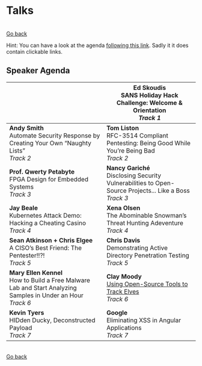 # Talks

<br>[Go back](README.md)

Hint: You can have a look at the agenda [following this link](https://downloads.holidayhackchallenge.com/2021/KringleCon4_SpeakerAgenda.pdf). Sadly it it does contain clickable links.

## Speaker Agenda

|                |**Ed Skoudis**<br>SANS Holiday Hack Challenge: Welcome & Orientation<br>*Track 1*                        |
|----------------|-------------------------------|
|**Andy Smith**<br>Automate Security Response by Creating Your Own “Naughty Lists”<br>*Track 2*|**Tom Liston**<br>RFC-3514 Compliant Pentesting: Being Good While You’re Being Bad<br>*Track 2*|      
|**Prof. Qwerty Petabyte**<br>FPGA Design for Embedded Systems<br>*Track 3*|**Nancy Gariché**<br>Disclosing Security Vulnerabilities to Open-Source Projects... Like a Boss<br>*Track 3*|     
|**Jay Beale**<br>Kubernetes Attack Demo: Hacking a Cheating Casino<br>*Track 4*|**Xena Olsen**<br>The Abominable Snowman’s Threat Hunting Adeventure<br>*Track 4*| 
|**Sean Atkinson + Chris Elgee**<br>A CISO’s Best Friend: The Pentester!!?!<br>*Track 5*|**Chris Davis**<br>Demonstrating Active Directory Penetration Testing<br>*Track 5*|
|**Mary Ellen Kennel**<br>How to Build a Free Malware Lab and Start Analyzing Samples in Under an Hour<br>*Track 6*|**Clay Moody**<br>[Using Open-Source Tools to Track Elves](https://www.youtube.com/watch?v=tAot_mcBT9c)<br>*Track 6*|
|**Kevin Tyers**<br>HIDden Ducky, Deconstructed Payload<br>*Track 7*|**Google**<br>Eliminating XSS in Angular Applications<br>*Track 7*|

<br>[Go back](README.md)
